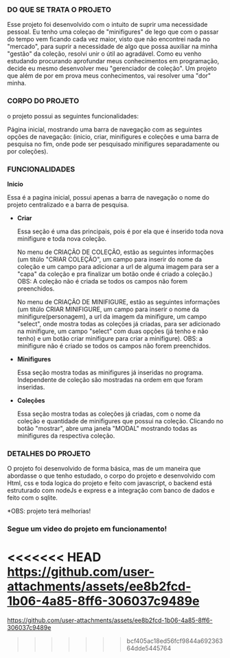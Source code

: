 ### DO QUE SE TRATA O PROJETO

Esse projeto foi desenvolvido com o intuito de suprir uma necessidade pessoal. Eu tenho uma coleçao de "minifigures" de lego que com o passar do tempo vem ficando cada vez maior, visto que não encontrei nada no "mercado", para suprir a necessidade de algo que possa auxiliar na minha "gestão" da coleção, resolvi unir o útil ao agradável. Como eu venho estudando procurando aprofundar meus conhecimentos em programação, decide eu mesmo desenvolver meu "gerenciador de coleção". Um projeto que além de por em prova meus conhecimentos, vai resolver uma "dor" minha.

### CORPO DO PROJETO

o projeto possui as seguintes funcionalidades:

Página inicial, mostrando uma barra de navegação com as seguintes opções de navegação: (inicio, criar, minifigures e coleções e uma barra de pesquisa no fim, onde pode ser pesquisado minifigures separadamente ou por coleções).   

### FUNCIONALIDADES

**Inicio**

Essa é a pagina inicial, possui apenas a barra de navegação o nome do projeto centralizado e a barra de pesquisa.

- **Criar**
    
    Essa seção é uma das principais, pois é por ela que é inserido toda nova minifigure e toda nova coleção.

    No menu de CRIAÇÃO DE COLEÇÃO, estão as seguintes informações (um titúlo "CRIAR COLEÇÃO", um campo para inserir do nome da coleção e um campo para adicionar a url de alguma imagem para ser a "capa" da coleção e pra finalizar um botão onde é criado a coleção.) OBS: A coleção não é criada se todos os campos não forem preenchidos.

   No menu de CRIAÇÃO DE MINIFIGURE, estão as seguintes informações (um titúlo CRIAR MINIFIGURE, um campo para inserir o nome da minifigure(personagem), a url da imagem da minifigure, um 
   campo "select", onde mostra todas as coleções já criadas, para ser adicionado na minifigure, um campo "select" com duas opções (já tenho e não tenho) e um botão criar minifigure para criar 
   a minifigure). OBS: a minifigure não é criado se todos os campos não forem preenchidos.

- **Minifigures**
    
    Essa seção mostra todas as minifigures já inseridas no programa. Independente de coleção são mostradas na ordem em que foram inseridas. 
    
- **Coleções**
    
    Essa seção mostra todas as coleções já criadas, com o nome da coleção e quantidade de minifigures que possui na coleção. Clicando no botão "mostrar", abre uma janela "MODAL" mostrando todas as minifigures da respectiva coleção.

### DETALHES DO PROJETO

O projeto foi desenvolvido de forma básica, mas de um maneira que abordasse o que tenho estudado, o corpo do projeto e desenvolvido com Html, css e toda logica do projeto e feito com javascript, o backend está estruturado com nodeJs e express e a integração com banco de dados e feito com o sqlite.

*OBS: projeto terá melhorias!

### Segue um video do projeto em funcionamento! 

<<<<<<< HEAD
https://github.com/user-attachments/assets/ee8b2fcd-1b06-4a85-8ff6-306037c9489e
=======
https://github.com/user-attachments/assets/ee8b2fcd-1b06-4a85-8ff6-306037c9489e


>>>>>>> bcf405ac18ed56fcf9844a69236364dde5445764
